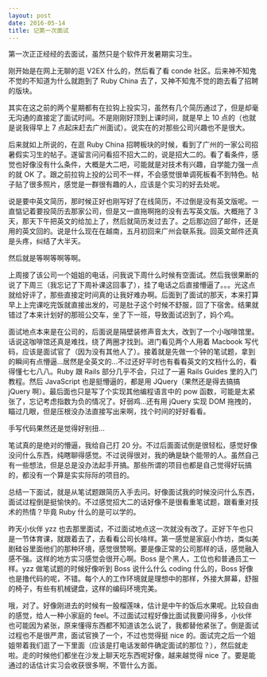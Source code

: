 ```yaml
---
layout: post
date: 2016-05-14
title: 记第一次面试
---
```


第一次正正经经的去面试，虽然只是个软件开发暑期实习生。

刚开始是在网上无聊的逛 V2EX 什么的，然后看了看 conde 社区。后来神不知鬼不觉的不知道为什么就跑到了 Ruby China 去了，又神不知鬼不觉的跑去看了招聘的版块。

其实在这之前的两个星期都有在拉钩上投实习，虽然有几个简历通过了，但是却毫无沟通的直接定了面试时间。不是刚刚好顶到上课时间，就是早上 10 点的（也就是说我得早上 7 点起床赶去广州面试）。说实在的对那些公司兴趣也不是很大。

<!--more-->

后来就如上所说的，在逛 Ruby China 招聘板块的时候，看到了广州的一家公司招暑假实习生的帖子。遂留言问问看招不招大二的，说是招大二的。看了看条件，感觉也好像没有什么条件，大概是大二吧，可能就是对技术有兴趣，自学能力强一点的就 OK 了。跟之前拉钩上投的公司不一样，不会感觉很单调死板看不到特色。帖子贴了很多照片，感觉是一群很有趣的人，应该是个实习的好去处呢。

说是要中英文简历，那时候正好也刚写好了在线简历，不过倒是没有英文版呢。一直惦记着要投简历去那家公司，但是又一直拖啊拖的没有去写英文版。大概拖了 3 天，那天下午把英文的给加上了，然后就简历发过去了。之后那边回了邮件，还是用的英文回的。说是什么现在在越南，五月初回来广州会联系我。回英文邮件还真是头疼，纠结了大半天。

然后就是等啊等啊等啊。

上周接了该公司一个姐姐的电话，问我说下周什么时候有空面试。然后我很果断的说了下周三（我忘记了下周补课这回事了），挂了电话之后直接懵逼了。。。光这点就给好评了，那些直接定时间真的让我好难办啊。后面到了面试的那天，本来打算早上上完课吃完饭就直接出发的，可是肚子这个时候不舒服，回了下宿舍。结果就错过了本来计划好的那班公交车，坐了下一班，导致面试迟到了，妈个鸡。

面试地点本来是在公司的，后面说是隔壁装修声音太大，改到了一个小咖啡馆里。话说这咖啡馆还真是难找，绕了两圈才找到。进门看见两个人用着 Macbook 写代码，应该是面试官了（因为没有其他人了）。接着就是先做一个钟的笔试题，拿到的瞬间有点懵逼...居然是全英文的...不过还好平时也有看看英文的文档什么的，看得懂七七八八。Ruby 跟 Rails 部分几乎不会，只过了一遍 Rails Guides 里的入门教程。然后 JavaScript 也是挺懵逼的，都是用 JQuery（果然还是得去搞搞 jQuery 啊）。最后面也只是写了个实现其他编程语言中的 pow 函数，可能是太紧张了，忘记考虑指数为负的情况了。好弱鸡...还有用 jQuery 实现 DOM 拖拽的，瞄过几眼，但是压根没办法直接写出来啊，找个时间的好好看看。

手写代码果然还是觉得好别扭...

笔试真的是绝对的懵逼，我给自己打 20 分。不过后面面试倒是很轻松，感觉好像没问什么东西，纯瞎聊得感觉。不过说得很对，我的确是缺个能带的人。虽然自己有一些想法，但是总是没办法起手开搞。那些所谓的项目也都是自己觉得好玩搞的，都没有一个算是实实际际的项目的。

总结一下面试，就是从笔试题跟简历入手去问。好像面试我的时候没问什么东西，面试过程倒是挺愉快的。不过感觉招大二的话好像不是很看重笔试题，跟看重对技术的热情？毕竟 Ruby 什么的是可以学的。

昨天小伙伴 yzz 也去那里面试，不过面试地点这一次就没有改了。正好下午也只是一节体育课，就跟着去了，去看看公司长啥样。第一感觉是家庭小作坊，类似美剧硅谷里面他们的那种环境，感觉很赞啊。要是像正常的公司那样的话，感觉融入感不强。这样的地方实习感觉会很开心啊。Boss 是个黑人，工位也和普通员工一样。yzz 做笔试题的时候好像听到 Boss 说什么什么 coding 什么的，Boss 好像也是撸代码的呢，不错。每个人的工作环境就是理想中的那样，外接大屏幕，舒服的椅子，有些有机械键盘，这样的编码环境完美。

哦，对了。好像刚进去的时候有一股榴莲味，估计是中午的饭后水果呢。比较自由的感觉，给人一种小家庭的 feel。不过面试过程好像比面试我要问得多，小伙伴也可能因为紧张，原来懂得东西都不知道该怎么说了，我都替他紧张了。倒是面试过程也不是很严肃，面试官换了一个，不过也觉得挺 nice 的。面试完之后一个姐姐带着我们逛了一下里面（应该是打电话发邮件确定面试的那位？），然后就走啦。走的时候他们都坐在沙发上聊天吃东西呢好像，越来越觉得 nice 了。要是能通过的话估计实习会收获很多啊，不管什么方面。
